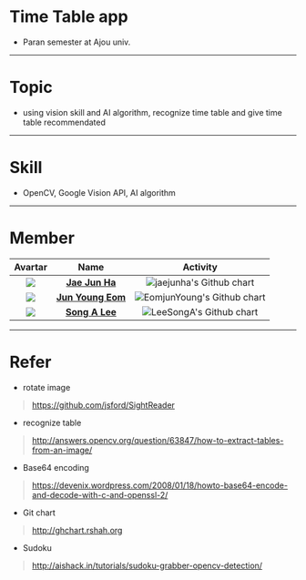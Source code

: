 # Time Table app
- Paran semester at Ajou univ.
---
# Topic
- using vision skill and AI algorithm, recognize time table and give time table recommendated 
---
# Skill
- OpenCV, Google Vision API, AI algorithm 
---
# Member
| Avartar | Name | Activity |
|:--------:|:--------:|:--------:|
| <img src="https://avatars1.githubusercontent.com/u/7951335?v=4&s=100"> | <a href = "https://github.com/jaejunha"> **Jae Jun Ha** </a> | <img src="http://ghchart.rshah.org/jaejunha" alt="jaejunha's Github chart" /> |
| <img src="https://avatars2.githubusercontent.com/u/29747152?v=4&s=100"> | <a href = "https://github.com/EomjunYoung"> **Jun Young Eom** </a> | <img src="http://ghchart.rshah.org/EomjunYoung" alt="EomjunYoung's Github chart" /> |
| <img src="https://avatars0.githubusercontent.com/u/29747023?v=4&s=100"> | <a href = "https://github.com/LeeSongA"> **Song A Lee** </a> | <img src="http://ghchart.rshah.org/LeeSongA" alt="LeeSongA's Github chart" /> |
---
# Refer
- rotate image
>https://github.com/jsford/SightReader
- recognize table
>http://answers.opencv.org/question/63847/how-to-extract-tables-from-an-image/
- Base64 encoding
>https://devenix.wordpress.com/2008/01/18/howto-base64-encode-and-decode-with-c-and-openssl-2/
- Git chart
>http://ghchart.rshah.org
- Sudoku
>http://aishack.in/tutorials/sudoku-grabber-opencv-detection/
